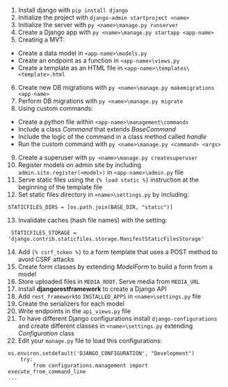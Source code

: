 1. Install django with `pip install django`
2. Initialize the project with `django-admin startproject <name>`
3. Initialize the server with `py <name>\manage.py runserver`
4. Create a Django app with `py <name>\manage.py startapp <app-name>`
5. Creating a MVT:
  - Create a data model in `<app-name>\models.py`
  - Create an endpoint as a function in `<app-name>\views.py`
  - Create a template as an HTML file in `<app-name>\templates\<template>.html`
6. Create new DB migrations with `py <name>\manage.py makemigrations <app-name>`
7. Perform DB migrations with `py <name>\manage.py migrate`
8. Using custom commands:
  - Create a python file within `<app-name>\management\commands`
  - Include a class *Command* that extends *BaseCommand*
  - Include the logic of the command in a class method called *handle*
  - Run the custom command with `py <name>\manage.py <command> <args>`
9. Create a superuser with `py <name>\manage.py createsuperuser`
10. Register models on admin site by including `admin.site.register(<model>)` in `<app-name>\admin.py` file
11. Serve static files using the `{% load static %}` instruction at the beginning of the template file
12. Set static files directory in `<name>\settings.py` by including:
```
STATICFILES_DIRS = [os.path.join(BASE_DIR, "static")]
```
13. Invalidate caches (hash file names) with the setting:
```
 STATICFILES_STORAGE = 'django.contrib.staticfiles.storage.ManifestStaticFilesStorage'
```
14. Add `{% csrf_token %}` to a form template that uses a POST method to avoid CSRF attacks
15. Create form classes by extending *ModelForm* to build a form from a model
16. Store uploaded files in `MEDIA_ROOT`. Serve media from `MEDIA_URL`
17. Install **djangorestframework** to create a Django API
18. Add `rest_framework`to `INSTALLED_APPS` in `<name>\settings.py` file
19. Create the serializers for each model
20. Write endpoints in the `api_views.py` file
21. To have different Django configurations install `django-configurations` and create different classes in `<name>\settings.py` extending *Configuration* class
22. Edit your `manage.py` file to load this configurations:
```
os.environ.setdefault('DJANGO_CONFIGURATION', "Development")
    try:
        from configurations.management import execute_from_command_line
...
```